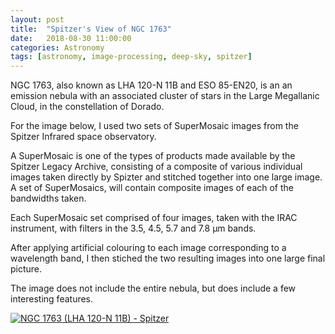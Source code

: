 ```yaml
---
layout: post
title:  "Spitzer's View of NGC 1763"
date:   2018-08-30 11:00:00
categories: Astronomy
tags: [astronomy, image-processing, deep-sky, spitzer]
---
```

NGC 1763, also known as LHA 120-N 11B and ESO 85-EN20, is an an emission nebula with an associated cluster of stars in the Large Megallanic Cloud, in the constellation of Dorado.

For the image below, I used two sets of SuperMosaic images from the Spitzer Infrared space observatory.

A SuperMosaic is one of the types of products made available by the Spitzer Legacy Archive, consisting of a composite of various individual images taken directly by Spizter and stitched together into one large image. A set of SuperMosaics, will contain composite images of each of the bandwidths taken.

Each SuperMosaic set comprised of four images, taken with the IRAC instrument, with filters in the 3.5, 4.5, 5.7 and 7.8 μm bands.

After applying artificial colouring to each image corresponding to a wavelength band, I then stiched the two resulting images into one large final picture.

The image does not include the entire nebula, but does include a few interesting features.

<a data-flickr-embed="true"  href="https://www.flickr.com/photos/78511972@N04/35898589133/in/album-72157681337866715/" title="NGC 1763 (LHA 120-N 11B) - Spitzer"><img src="https://farm5.staticflickr.com/4343/35898589133_a1d76adfc1_h.jpg" class = "shadow-image centered" alt="NGC 1763 (LHA 120-N 11B) - Spitzer"></a><script async src="//embedr.flickr.com/assets/client-code.js" charset="utf-8"></script>


